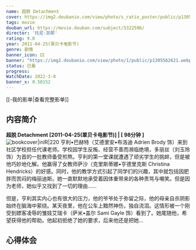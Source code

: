 ```yaml
---
name: 超脱 Detachment
cover: https://img2.doubanio.com/view/photo/s_ratio_poster/public/p1305562621.webp
tags: movie
douban_url: https://movie.douban.com/subject/5322596/
director: '托尼·凯耶'
rating: 9.0
year: 2011-04-25(翠贝卡电影节)
genre: 剧情
banner_icon: 🎞
banner: "https://img2.doubanio.com/view/photo/1/public/p1305562621.webp"
status: 已看
progress: 
WatchDate: 2022-3-8
banner_x: 0.50152
---
```

[[-我的影单|查看完整影单]]
## 内容简介
**超脱 Detachment [2011-04-25(翠贝卡电影节)] | [ 98分钟 ]** ![bookcover|inlR|220](https://img2.doubanio.com/view/photo/s_ratio_poster/public/p1305562621.webp)
亨利•巴赫特（艾德里安•布洛迪 Adrien Brody 饰）来到社区学校担任代课老师。学校因学生反叛、经营不善而濒临绝境，多丽丝（刘玉玲 饰）为首的一批教师备受煎熬。亨利的第一堂课就遭遇了顽劣学生的挑衅，但是被他巧妙地化解。他赢得了女教师萨沙（克里斯蒂娜•亨德里克斯 Christina Hendricks）的好感。同时，他的教学方式引起了同学们的兴趣，其中就包括因肥胖而苦闷的梅丽迪斯。她一直默默地承受着因体重带来的各种责骂与嘲笑。但是因为老师，她似乎又找到了一切的理由……



















但是，亨利其实内心也有很大的压力，他的爷爷处于弥留之际，他的母亲自杀阴影始终在脑海中萦绕。某天夜里，他在公车上黯然神伤，独自流泪。这情形被一个刚受到嫖客凌辱的雏妓艾瑞卡（萨米•盖尔 Sami Gayle 饰）看到了。她尾随他，希望获得他的帮助。他起初拒绝了她的要求，后来他还是把她...
## 心得体会
